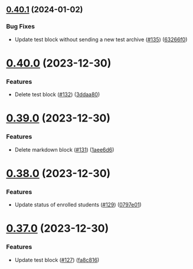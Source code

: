 ## [0.40.1](https://github.com/upb-code-labs/main-api/compare/v0.40.0...v0.40.1) (2024-01-02)


### Bug Fixes

* Update test block without sending a new test archive ([#135](https://github.com/upb-code-labs/main-api/issues/135)) ([63266f0](https://github.com/upb-code-labs/main-api/commit/63266f07a667844eb0ba7f3263c1bb84678c9ce4))



# [0.40.0](https://github.com/upb-code-labs/main-api/compare/v0.39.0...v0.40.0) (2023-12-30)


### Features

* Delete test block ([#132](https://github.com/upb-code-labs/main-api/issues/132)) ([3ddaa80](https://github.com/upb-code-labs/main-api/commit/3ddaa80089b3e88404bfa0f92070d5f1e21722de))



# [0.39.0](https://github.com/upb-code-labs/main-api/compare/v0.38.0...v0.39.0) (2023-12-30)


### Features

* Delete markdown block ([#131](https://github.com/upb-code-labs/main-api/issues/131)) ([1aee6d6](https://github.com/upb-code-labs/main-api/commit/1aee6d6c4509953aa03d1d449cb173a916eedc27))



# [0.38.0](https://github.com/upb-code-labs/main-api/compare/v0.37.0...v0.38.0) (2023-12-30)


### Features

* Update status of enrolled students ([#129](https://github.com/upb-code-labs/main-api/issues/129)) ([0797e01](https://github.com/upb-code-labs/main-api/commit/0797e01e7795c2c46065c33b3c6549f3136dd95e))



# [0.37.0](https://github.com/upb-code-labs/main-api/compare/v0.36.0...v0.37.0) (2023-12-30)


### Features

* Update test block ([#127](https://github.com/upb-code-labs/main-api/issues/127)) ([fa8c816](https://github.com/upb-code-labs/main-api/commit/fa8c816083650039ae831daeff69c8e65689796a))



